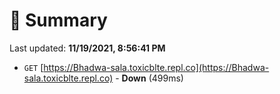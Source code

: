 # 📖 Summary
Last updated: **11/19/2021, 8:56:41 PM**

- `GET` [https://Bhadwa-sala.toxicblte.repl.co](https://Bhadwa-sala.toxicblte.repl.co) - **Down** (499ms)
